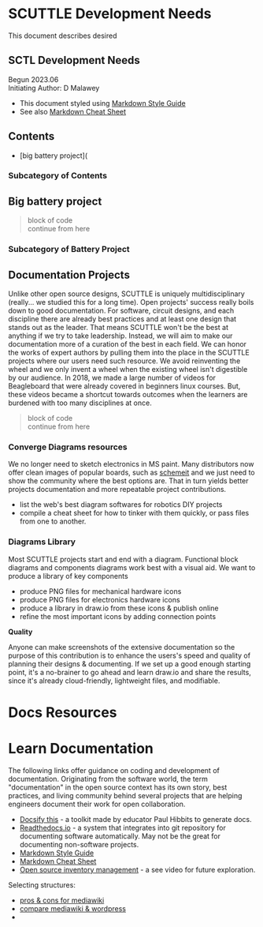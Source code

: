 # SCUTTLE Development Needs
This document describes desired 
## SCTL Development Needs

Begun 2023.06 <br>
Initiating Author: D Malawey

* This document styled using [Markdown Style Guide](https://google.github.io/styleguide/docguide/style.html "Github's Style Guide")
* See also [Markdown Cheat Sheet](https://www.markdownguide.org/cheat-sheet/ "guide at markdown.org")

## Contents
* [big battery project](

### Subcategory of Contents

## Big battery project <a name="bigBattery"></a>
> block of code <br>
> continue from here

### Subcategory of Battery Project

## Documentation Projects <a name="docProjects"></a>

Unlike other open source designs, SCUTTLE is uniquely multidisciplinary (really... we studied this for a long time).  Open projects' success really boils down to good documentation.  For software, circuit designs, and each discipline there are already best practices and at least one design that stands out as the leader.  That means SCUTTLE won't be the best at anything if we try to take leadership.  Instead, we will aim to make our documentation more of a curation of the best in each field.  We can honor the works of expert authors by pulling them into the place in the SCUTTLE projects where our users need such resource.  We avoid reinventing the wheel and we only invent a wheel when the existing wheel isn't digestible by our audience.  In 2018, we made a large number of videos for Beagleboard that were already covered in beginners linux courses.  But, these videos became a shortcut towards outcomes when the learners are burdened with too many disciplines at once.
> block of code <br>
> continue from here

### Converge Diagrams resources

We no longer need to sketch electronics in MS paint.  Many distributors now offer clean images of popular boards, such as [schemeit](https://digikey.com/schemeit) and we just need to show the community where the best options are.  That in turn yields better projects documentation and more repeatable project contributions.

* list the web's best diagram softwares for robotics DIY projects
* compile a cheat sheet for how to tinker with them quickly, or pass files from one to another.

### Diagrams Library

Most SCUTTLE projects start and end with a diagram.  Functional block diagrams and components diagrams work best with a visual aid.  We want to produce a library of key components

* produce PNG files for mechanical hardware icons
* produce PNG files for electronics hardware icons
* produce a library in draw.io from these icons & publish online
* refine the most important icons by adding connection points


**Quality**


Anyone can make screenshots of the extensive documentation so the purpose of this contribution is to enhance the users's speed and quality of planning their designs & documenting.  If we set up a good enough starting point, it's a no-brainer to go ahead and learn draw.io and share the results, since it's already cloud-friendly, lightweight files, and modifiable.


# Docs Resources

# Learn Documentation
The following links offer guidance on coding and development of documentation.  Originating from the software world, the term "documentation" in the open source context has its own story, best practices, and living community behind several projects that are helping engineers document their work for open collaboration.

* [Docsify this](https://docsify-this.net/#/) - a toolkit made by educator Paul Hibbits to generate docs.
* [Readthedocs.io](https://readthedocs.org/) - a system that integrates into git repository for documenting software automatically.  May not be the great for documenting non-software projects.
* [Markdown Style Guide](https://google.github.io/styleguide/docguide/style.html "Github's Style Guide")
* [Markdown Cheat Sheet](https://www.markdownguide.org/cheat-sheet/ "guide at markdown.org")
* [Open source inventory management](https://www.youtube.com/watch?v=ZeTejr0Am4w) - a see video for future exploration.

Selecting structures: <br/>
* [pros & cons for mediawiki](https://www.mediawiki.org/wiki/Manual:Deciding_whether_to_use_a_wiki_as_your_website_type)
* [compare mediawiki & wordpress](http://cms2cms.com/blog/wordpress-or-mediawiki-choose-your-shooting-mark/)
* 

